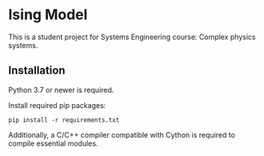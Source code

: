 # Ising Model
This is a student project for Systems Engineering course: Complex physics systems.

## Installation

Python 3.7 or newer is required.

Install required pip packages:
```
pip install -r requirements.txt
```

Additionally, a C/C++ compiler compatible with Cython is required to compile essential modules.